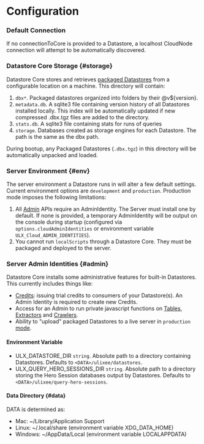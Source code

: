 # Configuration

### Default Connection

If no connectionToCore is provided to a Datastore, a localhost CloudNode connection will attempt to be automatically discovered.

### Datastore Core Storage {#storage}

Datastore Core stores and retrieves [packaged Datastores](./deployment) from a configurable location on a machine. This directory will contain:

1. `dbx*`. Packaged datastores organized into folders by their <datastoreId>@v${version}.
2. `metadata.db`. A sqlite3 file containing version history of all Datastores installed locally. This index will be automatically updated if new compressed .dbx.tgz files are added to the directory.
3. `stats.db`. A sqlite3 file containing stats for runs of queries
4. `storage`. Databases created as storage engines for each Datastore. The path is the same as the dbx path.

During bootup, any Packaged Datastores (`.dbx.tgz`) in this directory will be automatically unpacked and loaded.

### Server Environment {#env}

The server environment a Datastore runs in will alter a few default settings. Current environment options are `development` and `production`. Production mode imposes the following limitations:

1. All [Admin](#admin) APIs require an AdminIdentity. The Server must install one by default. If none is provided, a temporary AdminIdentity will be output on the console during startup (configured via `options.cloudAdminIdentities` or environment variable `ULX_Cloud_ADMIN_IDENTITIES`).
2. You cannot run `localScripts` through a Datastore Core. They must be packaged and deployed to the server.

### Server Admin Identities {#admin}

Datastore Core installs some administrative features for built-in Datastores. This currently includes things like:

- [Credits](../advanced/credits.md): issuing trial credits to consumers of your Datastore(s). An Admin Identity is required to create new Credits.
- Access for an Admin to run private javascript functions on [Tables](../basics/table.md), [Extractors](../basics/extractor.md) and [Crawlers](../basics/crawler.md).
- Ability to "upload" packaged Datastores to a live server in `production` [mode](#env).

#### Environment Variable

- ULX_DATASTORE_DIR `string`. Absolute path to a directory containing Datastores. Defaults to `<DATA>/ulixee/datastores`.
- ULX_QUERY_HERO_SESSIONS_DIR `string`. Absolute path to a directory storing the Hero Session databases output by Datastores. Defaults to `<DATA>/ulixee/query-hero-sessions`.


#### Data Directory {#data}

DATA is determined as:

- Mac: ~/Library/Application Support
- Linux: ~/.local/share (environment variable XDG_DATA_HOME)
- Windows: ~/AppData/Local (environment variable LOCALAPPDATA)
